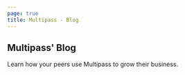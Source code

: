 ```yaml
---
page: true
title: Multipass - Blog 
---
```

<script setup>
import Blog from '@theme/components/Blog.vue'
</script>

  <div class='py-24 sm:py-32'>
    <div class='mx-auto max-w-7xl px-6 lg:px-8'>
      <div class='mx-auto max-w-2xl text-center'>
        <h2 class='text-3xl font-bold tracking-tight text-gray-900 sm:text-4xl'>Multipass' Blog</h2>
        <p class='mt-2 text-lg leading-8 text-gray-600'>Learn how your peers use Multipass to grow their business.</p>
      </div>
<Blog />
</div>
</div>

